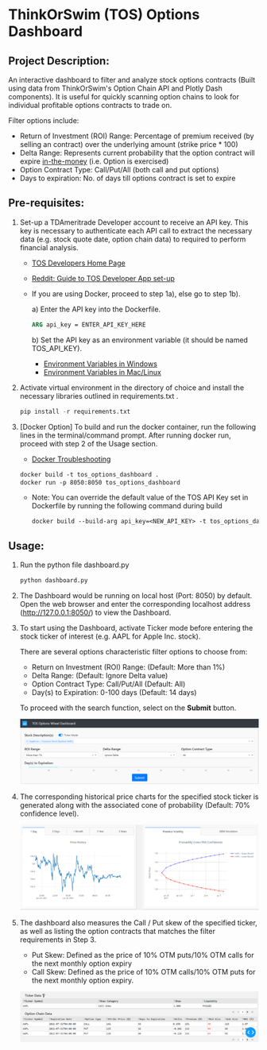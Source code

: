 # ThinkOrSwim (TOS) Options Dashboard

## Project Description:

An interactive dashboard to filter and analyze stock options contracts (Built using data from ThinkOrSwim's Option Chain API and Plotly Dash components). It is useful for quickly scanning option chains to look for individual profitable options contracts to trade on. 

Filter options include:

* Return of Investment (ROI) Range: Percentage of premium received (by selling an contract) over the underlying amount (strike price * 100)
* Delta Range: Represents current probability that the option contract will expire [in-the-money](https://www.investopedia.com/terms/i/inthemoney.asp) (i.e. Option is exercised)
* Option Contract Type: Call/Put/All (both call and put options)
* Days to expiration: No. of days till options contract is set to expire

## Pre-requisites:

1. Set-up a TDAmeritrade Developer account to receive an API key. This key is necessary to authenticate each API call to extract the necessary data (e.g. stock quote date, option chain data) to required to perform financial analysis.

   * [TOS Developers Home Page](https://developer.tdameritrade.com/)

   * [Reddit: Guide to TOS Developer App set-up](https://www.reddit.com/r/algotrading/comments/914q22/successful_access_to_td_ameritrade_api/)

   * If you are using Docker, proceed to step 1a), else go to step 1b). 

     a) Enter the API key into the Dockerfile.

     ```dockerfile
     ARG api_key = ENTER_API_KEY_HERE
     ```

     b) Set the API key as an environment variable (it should be named TOS_API_KEY). 

     * [Environment Variables in Windows](https://www.youtube.com/watch?v=IolxqkL7cD8&t=136s)
     * [Environment Variables in Mac/Linux](https://www.youtube.com/watch?v=5iWhQWVXosU)

2. Activate virtual environment in the directory of choice and install the necessary libraries outlined in requirements.txt . 

   ```python
   pip install -r requirements.txt
   ```

3. [Docker Option] To build and run the docker container, run the following lines in the terminal/command prompt. After running docker run, proceed with step 2 of the Usage section.

   	* [Docker Troubleshooting](https://www.thegeekdiary.com/docker-troubleshooting-conflict-unable-to-delete-image-is-being-used-by-running-container/)

   ```terminal
   docker build -t tos_options_dashboard .
   docker run -p 8050:8050 tos_options_dashboard
   ```
   
   * Note: You can override the default value of the TOS API Key set in Dockerfile by running the following command during build
   
     ```dockerfile
     docker build --build-arg api_key=<NEW_API_KEY> -t tos_options_dashboard .
     ```

## Usage:

1. Run the python file dashboard.py

   ```python
   python dashboard.py
   ```

2. The Dashboard would be running on local host (Port: 8050) by default. Open the web browser and enter the corresponding localhost address (http://127.0.0.1:8050/) to view the Dashboard.

3. To start using the Dashboard, activate Ticker mode before entering the stock ticker of interest (e.g. AAPL for Apple Inc. stock).

   There are several options characteristic filter options to choose from:

   * Return on Investment (ROI) Range: (Default: More than 1%)
   * Delta Range: (Default: Ignore Delta value)
   * Option Contract Type: Call/Put/All (Default: All)
   * Day(s) to Expiration: 0-100 days (Default: 14 days)

   To proceed with the search function, select on the **Submit** button.

   ![step3-search](/doc_img/step3-search.png)

4. The corresponding historical price charts for the specified stock ticker is generated along with the associated cone of probability (Default: 70% confidence level).

   ![step4-results](/doc_img/step4-results.png)

5. The dashboard also measures the Call / Put skew of the specified ticker, as well as listing the option contracts that matches the filter requirements in Step 3.

   * Put Skew: Defined as the price of 10% OTM puts/10% OTM calls for the next monthly option expiry
   * Call Skew: Defined as the price of 10% OTM calls/10% OTM puts for the next monthly option expiry.

   ![step5-results](/doc_img/step5-results.png)

